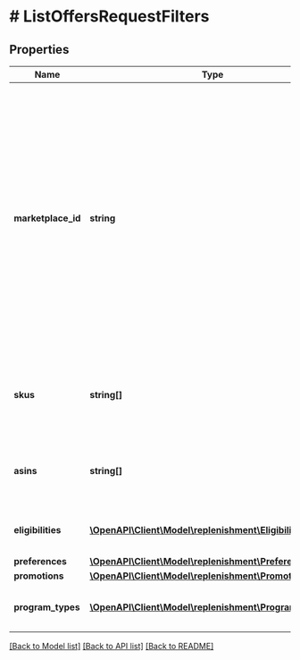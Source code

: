 # # ListOffersRequestFilters

## Properties

Name | Type | Description | Notes
------------ | ------------- | ------------- | -------------
**marketplace_id** | **string** | The marketplace identifier. The supported marketplaces for both sellers and vendors are US, CA, ES, UK, FR, IT, IN, DE and JP. The supported marketplaces for vendors only are BR, AU, MX, AE and NL. Refer to [Marketplace IDs](https://developer-docs.amazon.com/sp-api/docs/marketplace-ids) to find the identifier for the marketplace. |
**skus** | **string[]** | A list of SKUs to filter. This filter is only supported for sellers and not for vendors. | [optional]
**asins** | **string[]** | A list of Amazon Standard Identification Numbers (ASINs). | [optional]
**eligibilities** | [**\OpenAPI\Client\Model\replenishment\EligibilityStatus[]**](EligibilityStatus.md) | A list of eligibilities associated with an offer. | [optional]
**preferences** | [**\OpenAPI\Client\Model\replenishment\Preference**](Preference.md) |  | [optional]
**promotions** | [**\OpenAPI\Client\Model\replenishment\Promotion**](Promotion.md) |  | [optional]
**program_types** | [**\OpenAPI\Client\Model\replenishment\ProgramType[]**](ProgramType.md) | A list of replenishment program types. |

[[Back to Model list]](../../README.md#models) [[Back to API list]](../../README.md#endpoints) [[Back to README]](../../README.md)

